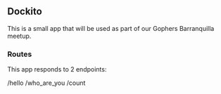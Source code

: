 ## Dockito

This is a small app that will be used as part of our Gophers Barranquilla meetup.

### Routes

This app responds to 2 endpoints:

/hello
/who_are_you
/count
